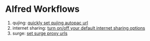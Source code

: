 Alfred Workflows
================

1. qujing: [quickly set qujing autopac url](https://github.com/yxjxx/alfred-workflows/tree/master/qujing)
2. internet sharing: [turn on/off your default internet sharing options](https://github.com/yxjxx/alfred-workflows/tree/master/internet_sharing)
3. surge: [set surge proxy urls](https://github.com/yxjxx/alfred-workflows/tree/master/surge)


